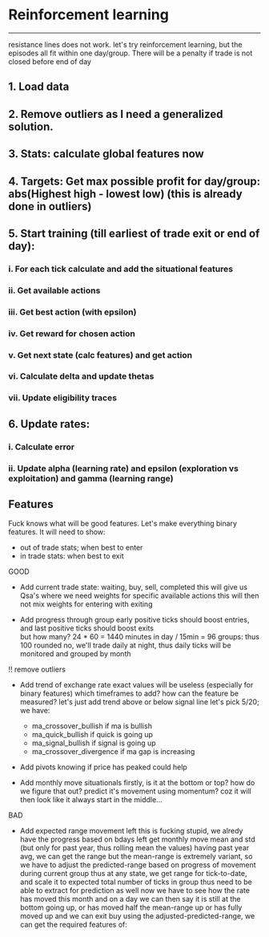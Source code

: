 # Reinforcement learning
---

resistance lines does not work.
let's try reinforcement learning, but the episodes all fit within one day/group.
There will be a penalty if trade is not closed before end of day


## 1. Load data
## 2. Remove outliers as I need a generalized solution.
## 3. Stats: calculate global features now 
## 4. Targets: Get max possible profit for day/group: abs(Highest high - lowest low) (this is already done in outliers)
## 5. Start training (till earliest of trade exit or end of day):
### i. For each tick calculate and add the situational features
### ii. Get available actions 
### iii. Get best action (with epsilon) 
### iv. Get reward for chosen action 
### v. Get next state (calc features) and get action 
### vi. Calculate delta and update thetas 
### vii. Update eligibility traces
## 6. Update rates:
### i. Calculate error
### ii. Update alpha (learning rate) and epsilon (exploration vs exploitation) and gamma (learning range)


## Features

Fuck knows what will be good features.
Let's make everything binary features.
It will need to show:
- out of trade stats; when best to enter
- in trade stats: when best to exit

GOOD
- Add current trade state: waiting, buy, sell, completed
    this will give us Qsa's where we need weights for specific available actions
    this will then not mix weights for entering with exiting
    
- Add progress through group 
    early positive ticks should boost entries, and last positive ticks should boost exits  
    but how many? 24 * 60 = 1440 minutes in day / 15min = 96 groups: thus 100 rounded
    no, we'll trade daily at night, thus daily ticks will be monitored and grouped by month
    
!! remove outliers

- Add trend of exchange rate
    exact values will be useless (especially for binary features)
    which timeframes to add? how can the feature be measured?
    let's just add trend above or below signal line
    let's pick 5/20; we have:
    - ma_crossover_bullish if ma is bullish
    - ma_quick_bullish if quick is going up
    - ma_signal_bullish if signal is going up
    - ma_crossover_divergence if ma gap is increasing
    
- Add pivots
    knowing if price has peaked could help




- Add monthly move situationals
    firstly, is it at the bottom or top? how do we figure that out? predict it's movement using momentum?
        coz it will then look like it always start in the middle...
    
    
    
BAD
- Add expected range movement left
    this is fucking stupid, we alredy have the progress based on bdays left
        get monthly move mean and std (but only for past year, thus rolling mean the values)
        having past year avg, we can get the range
        but the mean-range is extremely variant, so we have to adjust the predicted-range based on progress of 
            movement during current group
        thus at any state, we get range for tick-to-date, and scale it to expected total number of ticks in group
        thus need to be able to extract for prediction as well
        now we have to see how the rate has moved this month and on a day we can then say it is still at the bottom
            going up, or has moved half the mean-range up or has fully moved up and we can exit buy
        using the adjusted-predicted-range, we can get the required features of:
